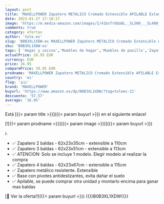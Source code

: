 ```yaml
---
layout: post
title: 'MAXELLPOWER Zapatero METALICO Cromado Extensible APILABLE Estante Mueble para Zapatos  3 BALDAS '
date: 2023-01-27 17:18:17
image: 'https://m.media-amazon.com/images/I/41bsTrUQa8L._SL500_._SL400_.jpg'
comments: true
category: ofertas
author: 'tole.es'
slug: 'B0B3XL1XDW-es MAXELLPOWER Zapatero METALICO Cromado Extensible APILABLE...'
sku: 'B0B3XL1XDW-es'
tags: [ 'Hogar y cocina','Muebles de hogar','Muebles de pasillo','Zapateros','Zapateros de pasillo','maxellpower','zapatos','🇪🇸', ]
actualPrice: 16.95 EUR
currency: EUR
price: 16.95
comparePrice: 39.95 EUR
prodname: 'MAXELLPOWER Zapatero METALICO Cromado Extensible APILABLE Estante Mueble para Zapatos  3 BALDAS '
country: 'es'
flag: '🇪🇸'
brand: 'MAXELLPOWER'
buyurl: 'https://www.amazon.es/dp/B0B3XL1XDW/?tag=tolees-21'
descuento: '57.57'
average: '16.95'
---
```


Está [{{< param title >}}]({{< param buyurl >}}) en el siguiente enlace!

[![{{< param prodname >}}]({{< param image >}})]({{< param buyurl >}})

ℹ️:

- ✅ Zapatero 2 baldas - 62x23x35cm - extensible a 110cm
- ✅ Zapatero 3 baldas - 62x23x51cm - extensible a 113cm
- ✅ ATENCION: Solo se incluye 1 modelo. Elegir modelo al realizar la compra
- ✅ Zapatero 4 baldas - 62x23x67cm - extensible a 115cm
- ✅ Zapatero metálico resistente. Extensible
- ✅ Base con pivotes antideslizantes, evita dañar el suelo
- ✅ Apilable, se puede comprar otra unidad y montarlo encima para ganar mas baldas

[🛒 Ver la oferta!!]({{< param buyurl >}})
{{<world>}}B0B3XL1XDW{{</world>}}
